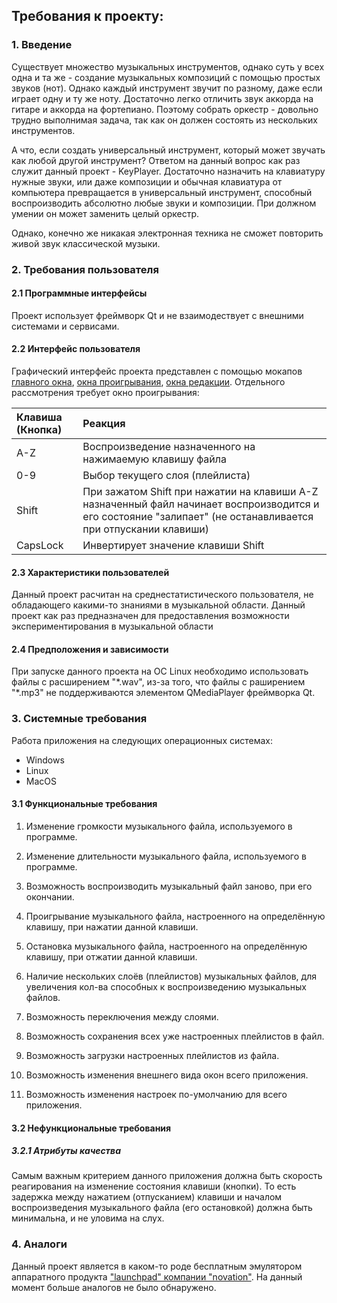 ## Требования к проекту:

### 1. Введение
Существует множество музыкальных инструментов, однако суть у всех одна и та же - создание музыкальных композиций с помощью простых звуков (нот). Однако каждый инструмент звучит по разному, даже если играет одну и ту же ноту. Достаточно легко отличить звук аккорда на гитаре и аккорда на фортепиано. Поэтому собрать оркестр - довольно трудно выполнимая задача, так как он должен состоять из нескольких инструментов.

А что, если создать универсальный инструмент, который может звучать как любой другой инструмент? Ответом на данный вопрос как раз служит данный проект - KeyPlayer. Достаточно назначить на клавиатуру нужные звуки, или даже композиции и обычная клавиатура от компьютера превращается в универсальный инструмент, способный воспроизводить абсолютно любые звуки и композиции. При должном умении он может заменить целый оркестр. 

Однако, конечно же никакая электронная техника не сможет повторить живой звук классической музыки.


### 2. Требования пользователя
#### 2.1 Программные интерфейсы
Проект использует фреймворк Qt и не взаимодествует с внешними системами и сервисами.
#### 2.2 Интерфейс пользователя
Графический интерфейс проекта представлен с помощью мокапов [главного окна](https://fyodorovaleksej.github.io/KeyPlayer/projectDocumentation/mocups/MainWindow.png), [окна проигрывания](https://fyodorovaleksej.github.io/KeyPlayer/projectDocumentation/mocups/PlayWindow.png), [окна редакции](https://fyodorovaleksej.github.io/KeyPlayer/projectDocumentation/mocups/EditDialog.png). Отдельного рассмотрения требует окно проигрывания:

|Клавиша (Кнопка)|Реакция|
|:---|:---|
|A-Z|Воспроизведение назначенного на нажимаемую клавишу файла|
|0-9|Выбор текущего слоя (плейлиста)|
|Shift|При зажатом Shift при нажатии на клавиши A-Z назначенный файл начинает воспроизводится и его состояние "залипает" (не останавливается при отпускании клавиши)|
|CapsLock|Инвертирует значение клавиши Shift|

#### 2.3 Характеристики пользователей
Данный проект расчитан на среднестатистического пользователя, не обладающего какими-то знаниями в музыкальной области. Данный проект как раз предназначен для предоставления возможности экспериментирования в музыкальной области
#### 2.4 Предположения и зависимости
При запуске данного проекта на ОС Linux необходимо использовать файлы с расширением "\*.wav", из-за того, что файлы с раширением "\*.mp3" не поддерживаются элементом QMediaPlayer фреймворка Qt.


### 3. Системные требования

Работа приложения на следующих операционных системах:

- Windows
- Linux
- MacOS

#### 3.1 Функциональные требования
1) Изменение громкости музыкального файла, используемого в программе.

2) Изменение длительности музыкального файла, используемого в программе.

3) Возможность воспроизводить музыкальный файл заново, при его окончании.

4) Проигрывание музыкального файла, настроенного на определённую клавишу, при нажатии данной клавиши.

5) Остановка музыкального файла, настроенного на определённую клавишу, при отжатии данной клавиши.

6) Наличие нескольких слоёв (плейлистов) музыкальных файлов, для увеличения кол-ва способных к воспроизведению музыкальных файлов.

7) Возможность переключения между слоями.

8) Возможность сохранения всех уже настроенных плейлистов в файл.

9) Возможность загрузки настроенных плейлистов из файла.

10) Возможность изменения внешнего вида окон всего приложения.

11) Возможность изменения настроек по-умолчанию для всего приложения.

#### 3.2 Нефункциональные требования
##### 3.2.1 Атрибуты качества
Самым важным критерием данного приложения должна быть скорость реагирования на изменение состояния клавиши (кнопки). То есть задержка между нажатием (отпусканием) клавиши и началом воспроизведения музыкального файла (его остановкой) должна быть минимальна, и не уловима на слух.
### 4. Аналоги
Данный проект является в каком-то роде бесплатным эмулятором аппаратного продукта ["launchpad" компании "novation"](https://www.soundonsound.com/news/we-have-lift?NewsID=12084). На данный момент больше аналогов не было обнаружено.

